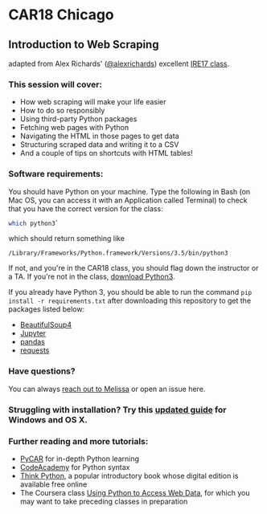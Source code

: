 # CAR18 Chicago
## Introduction to Web Scraping

adapted from Alex Richards' ([@alexrichards](https://www.twitter.com/alexrichards)) excellent [IRE17 class](https://github.com/richardsalex/ire17-python2).

### This session will cover:


- How web scraping will make your life easier
- How to do so responsibly
- Using third-party Python packages
- Fetching web pages with Python
- Navigating the HTML in those pages to get data
- Structuring scraped data and writing it to a CSV
- And a couple of tips on shortcuts with HTML tables!

### Software requirements:

You should have Python on your machine. Type the following in Bash (on Mac OS, you can access it with an Application called Terminal) to check that you have the correct version for the class:

```bash
which python3`
```

which should return something like

`/Library/Frameworks/Python.framework/Versions/3.5/bin/python3`

If not, and you're in the CAR18 class, you should flag down the instructor or a TA. If you're not in the class, [download Python3](https://www.python.org/downloads/).


If you already have Python 3, you should be able to run the command `pip install -r requirements.txt` after downloading this repository to get the packages listed below:

- [BeautifulSoup4](https://www.crummy.com/software/BeautifulSoup/)
- [Jupyter](http://jupyter.org/)
- [pandas](https://pandas.pydata.org/pandas-docs/stable/)
- [requests](http://docs.python-requests.org/en/master/)

### Have questions?

You can always [reach out to Melissa](http://melidata.com/contact) or open an issue here.


### Struggling with installation? Try this [updated guide](https://gist.github.com/richardsalex/abc3d36cc128a37f650c1fc3c9cb04a2) for Windows and OS X.

### Further reading and more tutorials:

- [PyCAR](https://github.com/ireapps/pycar) for in-depth Python learning
- [CodeAcademy](https://www.codecademy.com/learn/python) for Python syntax
- [Think Python](http://greenteapress.com/wp/think-python-2e/), a popular introductory book whose digital edition is available free online
- The Coursera class [Using Python to Access Web Data](https://www.coursera.org/learn/python-network-data), for which you may want to take preceding classes in preparation